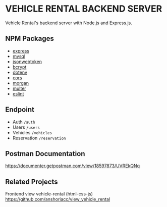 # VEHICLE RENTAL BACKEND SERVER

Vehicle Rental's backend server with Node.js and Express.js.

## NPM Packages

- [express](https://www.npmjs.com/package/express)
- [mysql](https://www.npmjs.com/package/mysql)
- [jsonwebtoken](https://www.npmjs.com/package/jsonwebtoken)
- [bcrypt](https://www.npmjs.com/package/bcrypt)
- [dotenv](https://www.npmjs.com/package/dotenv)
- [cors](https://www.npmjs.com/package/cors)
- [morgan](https://www.npmjs.com/package/morgan)
- [multer](https://www.npmjs.com/package/multer)
- [eslint](https://www.npmjs.com/package/eslint)

## Endpoint

- Auth `/auth`
- Users `/users`
- Vehicles `/vehicles`
- Reservation `/reservation`

## Postman Documentation

<https://documenter.getpostman.com/view/18597873/UVREkQNq>

## Related Projects

Frontend view vehicle-rental (html-css-js) <https://github.com/anshoriacc/view_vehicle_rental>
